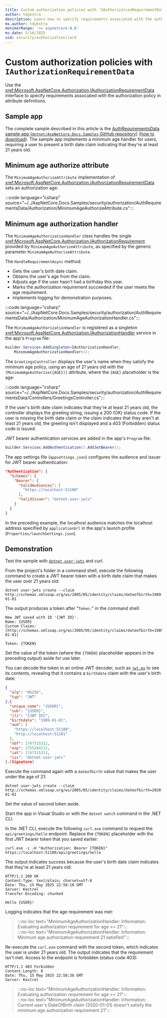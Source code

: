 ```yaml
---
title: Custom authorization policies with `IAuthorizationRequirementData`
author: tdykstra
description: Learn how to specify requirements associated with the authorization policy in attribute definitions with the IAuthorizationRequirementData interface.
ms.author: tdykstra
monikerRange: '>= aspnetcore-8.0'
ms.date: 5/16/2025
uid: security/authorization/iard
---
```

# Custom authorization policies with `IAuthorizationRequirementData`

Use the <xref:Microsoft.AspNetCore.Authorization.IAuthorizationRequirementData> interface to specify requirements associated with the authorization policy in attribute definitions.

## Sample app

The complete sample described in this article is the [AuthRequirementsData sample app (`dotnet/AspNetCore.Docs.Samples` GitHub repository)](https://github.com/dotnet/AspNetCore.Docs.Samples/tree/main/security/authorization/AuthRequirementsData) ([how to download](xref:blazor/fundamentals/index#sample-apps)). The sample app implements a minimum age handler for users, requiring a user to present a birth date claim indicating that they're at least 21 years old.

## Minimum age authorize attribute

The `MinimumAgeAuthorizeAttribute` implementation of <xref:Microsoft.AspNetCore.Authorization.IAuthorizationRequirementData> sets an authorization age:

:::code language="csharp" source="~/../AspNetCore.Docs.Samples/security/authorization/AuthRequirementsData/Authorization/MinimumAgeAuthorizeAttribute.cs":::

## Minimum age authorization handler

The `MinimumAgeAuthorizationHandler` class handles the single <xref:Microsoft.AspNetCore.Authorization.IAuthorizationRequirement> provided by `MinimumAgeAuthorizeAttribute`, as specified by the generic parameter `MinimumAgeAuthorizeAttribute`.

The `HandleRequirementAsync` method:

* Gets the user's birth date claim.
* Obtains the user's age from the claim.
* Adjusts age if the user hasn't had a birthday this year.
* Marks the authorization requirement succeeded if the user meets the age requirement.
* Implements logging for demonstration purposes.

:::code language="csharp" source="~/../AspNetCore.Docs.Samples/security/authorization/AuthRequirementsData/Authorization/MinimumAgeAuthorizationHandler.cs":::

The `MinimumAgeAuthorizationHandler` is registered as a singleton <xref:Microsoft.AspNetCore.Authorization.IAuthorizationHandler> service in the app's `Program` file:

```csharp
builder.Services.AddSingleton<IAuthorizationHandler,
    MinimumAgeAuthorizationHandler>();
```

The `GreetingsController` displays the user's name when they satisfy the minimum age policy, using an age of 21 years old with the `[MinimumAgeAuthorize({AGE})]` attribute, where the `{AGE}` placeholder is the age:

:::code language="csharp" source="~/../AspNetCore.Docs.Samples/security/authorization/AuthRequirementsData/Controllers/GreetingsController.cs":::

If the user's birth date claim indicates that they're at least 21 years old, the controller displays the greeting string, issuing a 200 (OK) status code. If the user is missing the birth date claim or the claim indicates that they aren't at least 21 years old, the greeting isn't displayed and a 403 (Forbidden) status code is issued.

JWT bearer authentication services are added in the app's `Program` file:

```csharp
builder.Services.AddAuthentication().AddJwtBearer();
```

The app settings file (`appsettings.json`) configures the audience and issuer for JWT bearer authentication:

```json
"Authentication": {
  "Schemes": {
    "Bearer": {
      "ValidAudiences": [
        "https://localhost:51100"
      ],
      "ValidIssuer": "dotnet-user-jwts"
    }
  }
}
```

In the preceding example, the localhost audience matches the localhost address specified by `applicationUrl` in the app's launch profile (`Properties/launchSettings.json`).

## Demonstration

Test the sample with [`dotnet user-jwts`](xref:security/authentication/jwt) and curl.

From the project's folder in a command shell, execute the following command to create a JWT bearer token with a birth date claim that makes the user over 21 years old:

```dotnetcli
dotnet user-jwts create --claim http://schemas.xmlsoap.org/ws/2005/05/identity/claims/dateofbirth=1989-01-01
```

The output produces a token after "`Token:`" in the command shell:

```dotnetcli
New JWT saved with ID '{JWT ID}'.
Name: {USER}
Custom Claims: [http://schemas.xmlsoap.org/ws/2005/05/identity/claims/dateofbirth=1989-01-01]

Token: {TOKEN}
```

Set the value of the token (where the `{TOKEN}` placeholder appears in the preceding output) aside for use later.

You can decode the token in an online JWT decoder, such as [`jwt.ms`](https://jwt.ms/) to see its contents, revealing that it contains a `birthdate` claim with the user's birth date:

```json
{
  "alg": "HS256",
  "typ": "JWT"
}.{
  "unique_name": "{USER}",
  "sub": "{USER}",
  "jti": "{JWT ID}",
  "birthdate": "1989-01-01",
  "aud": [
    "https://localhost:51100",
    "http://localhost:51101"
  ],
  "nbf": 1747315312,
  "exp": 1755264112,
  "iat": 1747315313,
  "iss": "dotnet-user-jwts"
}.[Signature]
```

Execute the command again with a `dateofbirth` value that makes the user under the age of 21:

```dotnetcli
dotnet user-jwts create --claim http://schemas.xmlsoap.org/ws/2005/05/identity/claims/dateofbirth=2020-01-01
```

Set the value of second token aside.

Start the app in Visual Studio or with the `dotnet watch` command in the .NET CLI.

In the .NET CLI, execute the following `curl.exe` command to request the `api/greetings/hello` endpoint. Replace the `{TOKEN}` placeholder with the first JWT bearer token that you saved earlier:

```dotnetcli
curl.exe -i -H "Authorization: Bearer {TOKEN}" https://localhost:51100/api/greetings/hello
```

The output indicates success because the user's birth date claim indicates that they're at least 21 years old:

```dotnetcli
HTTP/1.1 200 OK
Content-Type: text/plain; charset=utf-8
Date: Thu, 15 May 2025 22:58:10 GMT
Server: Kestrel
Transfer-Encoding: chunked

Hello {USER}!
```

Logging indicates that the age requirement was met:

> :::no-loc text="MinimumAgeAuthorizationHandler: Information: Evaluating authorization requirement for age >= 21":::  
> :::no-loc text="MinimumAgeAuthorizationHandler: Information: Minimum age authorization requirement 21 satisfied":::

Re-execute the `curl.exe` command with the second token, which indicates the user is under 21 years old. The output indicates that the requirement isn't met. Access to the endpoint is forbidden (status code 403):

```dotnetcli
HTTP/1.1 403 Forbidden
Content-Length: 0
Date: Thu, 15 May 2025 22:58:36 GMT
Server: Kestrel
```

> :::no-loc text="MinimumAgeAuthorizationHandler: Information: Evaluating authorization requirement for age >= 21":::  
> :::no-loc text="MinimumAgeAuthorizationHandler: Information: Current user's DateOfBirth claim (2020-01-01) doesn't satisfy the minimum age authorization requirement 21":::
